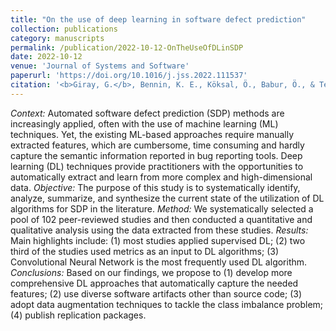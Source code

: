 ```yaml
---
title: "On the use of deep learning in software defect prediction"
collection: publications
category: manuscripts
permalink: /publication/2022-10-12-OnTheUseOfDLinSDP
date: 2022-10-12
venue: 'Journal of Systems and Software'
paperurl: 'https://doi.org/10.1016/j.jss.2022.111537'
citation: '<b>Giray, G.</b>, Bennin, K. E., Köksal, Ö., Babur, Ö., & Tekinerdogan, B. (2023). On the use of deep learning in software defect prediction. <i>Journal of Systems and Software</i>, 195, 111537.'
---
```


<i>Context:</i> Automated software defect prediction (SDP) methods are increasingly applied, often with the use of machine learning (ML) techniques. Yet, the existing ML-based approaches require manually extracted features, which are cumbersome, time consuming and hardly capture the semantic information reported in bug reporting tools. Deep learning (DL) techniques provide practitioners with the opportunities to automatically extract and learn from more complex and high-dimensional data.
<i>Objective:</i> The purpose of this study is to systematically identify, analyze, summarize, and synthesize the current state of the utilization of DL algorithms for SDP in the literature.
<i>Method:</i> We systematically selected a pool of 102 peer-reviewed studies and then conducted a quantitative and qualitative analysis using the data extracted from these studies.
<i>Results:</i> Main highlights include: (1) most studies applied supervised DL; (2) two third of the studies used metrics as an input to DL algorithms; (3) Convolutional Neural Network is the most frequently used DL algorithm.
<i>Conclusions:</i> Based on our findings, we propose to (1) develop more comprehensive DL approaches that automatically capture the needed features; (2) use diverse software artifacts other than source code; (3) adopt data augmentation techniques to tackle the class imbalance problem; (4) publish replication packages.
